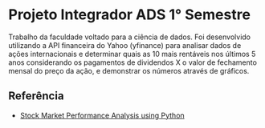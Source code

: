 
# Projeto Integrador ADS 1° Semestre

Trabalho da faculdade voltado para a ciência de dados. Foi desenvolvido utilizando a API financeira do Yahoo (yfinance) para analisar dados de ações internacionais e determinar quais as 10 mais rentáveis nos últimos 5 anos considerando os pagamentos de dividendos X o valor de fechamento mensal do preço da ação, e demonstrar os números através de gráficos.

## Referência

 - [Stock Market Performance Analysis using Python](https://thecleverprogrammer.com/2023/05/08/stock-market-performance-analysis-using-python/)
